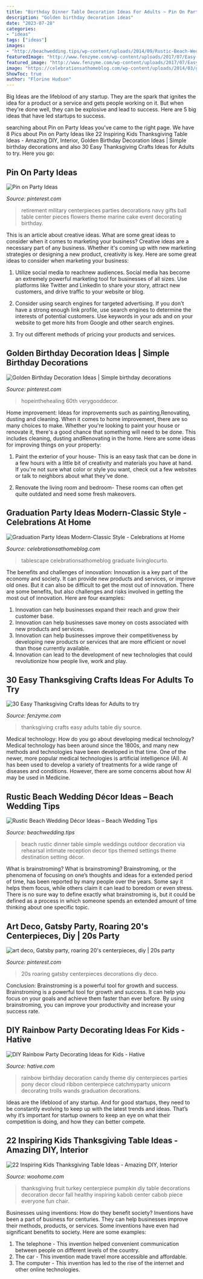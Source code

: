 ```yaml
---
title: "Birthday Dinner Table Decoration Ideas For Adults ~ Pin On Party Ideas"
description: "Golden birthday decoration ideas"
date: "2023-07-28"
categories:
- "ideas"
tags: ["ideas"]
images:
- "http://beachwedding.tips/wp-content/uploads/2014/09/Rustic-Beach-Wedding-Ideas-4.jpg"
featuredImage: "http://www.fenzyme.com/wp-content/uploads/2017/07/Easy-Thanksgiving-Crafts-Ideas-for-Adults0051.jpg"
featured_image: "http://www.fenzyme.com/wp-content/uploads/2017/07/Easy-Thanksgiving-Crafts-Ideas-for-Adults0051.jpg"
image: "https://celebrationsathomeblog.com/wp-content/uploads/2014/03/graduation-party-tablescape.jpg"
ShowToc: true
author: "Florine Hudson"
---
```



Big Ideas are the lifeblood of any startup. They are the spark that ignites the idea for a product or a service and gets people working on it. But when they're done well, they can be explosive and lead to success. Here are 5 big ideas that have led startups to success.

	

		
searching about Pin on Party Ideas you've came to the right page. We have 8 Pics about Pin on Party Ideas like 22 Inspiring Kids Thanksgiving Table Ideas - Amazing DIY, Interior, Golden Birthday Decoration Ideas | Simple birthday decorations and also 30 Easy Thanksgiving Crafts Ideas for Adults to try. Here you go:
		
    
## Pin On Party Ideas

<img loading=lazy src="https://i.pinimg.com/736x/92/8c/47/928c473d8f182d04d6b4920a36806083--retirement-ideas-military-centerpieces.jpg" onerror="this.onerror=null;this.src='https://tse4.mm.bing.net/th?id=OIP.rX2LmHlVW-hyYkiKrcdfOwHaJ4&amp;pid=15.1';" alt="Pin on Party Ideas">

_Source: pinterest.com_

>retirement military centerpieces parties decorations navy gifts ball table center pieces flowers theme marine cake event decorating birthday. 

	

This is an article about creative ideas. What are some great ideas to consider when it comes to marketing your business?
Creative ideas are a necessary part of any business. Whether it's coming up with new marketing strategies or designing a new product, creativity is key. Here are some great ideas to consider when marketing your business: 
1. Utilize social media to reachnew audiences. Social media has become an extremely powerful marketing tool for businesses of all sizes. Use platforms like Twitter and LinkedIn to share your story, attract new customers, and drive traffic to your website or blog. 

2. Consider using search engines for targeted advertising. If you don't have a strong enough link profile, use search engines to determine the interests of potential customers. Use keywords in your ads and on your website to get more hits from Google and other search engines. 

3. Try out different methods of pricing your products and services.

    
## Golden Birthday Decoration Ideas | Simple Birthday Decorations

<img loading=lazy src="https://i.pinimg.com/736x/78/b1/a6/78b1a6b86bf53cfbddd1a52006fa2cee.jpg" onerror="this.onerror=null;this.src='https://tse2.mm.bing.net/th?id=OIP.Nhrf3WTb1rB7FbSJkkjnZQHaFj&amp;pid=15.1';" alt="Golden Birthday Decoration Ideas | Simple birthday decorations">

_Source: pinterest.com_

>hopeinthehealing 60th verygooddecor. 

	

Home improvement: Ideas for improvements such as painting,Renovating, dusting and cleaning.
When it comes to home improvement, there are so many choices to make. Whether you're looking to paint your house or renovate it, there's a good chance that something will need to be done. This includes cleaning, dusting andRenovating in the home. Here are some ideas for improving things on your property: 
1. Paint the exterior of your house- This is an easy task that can be done in a few hours with a little bit of creativity and materials you have at hand. If you're not sure what color or style you want, check out a few websites or talk to neighbors about what they've done. 

2. Renovate the living room and bedroom- These rooms can often get quite outdated and need some fresh makeovers.

    
## Graduation Party Ideas Modern-Classic Style - Celebrations At Home

<img loading=lazy src="https://celebrationsathomeblog.com/wp-content/uploads/2014/03/graduation-party-tablescape.jpg" onerror="this.onerror=null;this.src='https://tse4.mm.bing.net/th?id=OIP.HjmufOgKCtRI--T0omSMgwHaKc&amp;pid=15.1';" alt="Graduation Party Ideas Modern-Classic Style - Celebrations at Home">

_Source: celebrationsathomeblog.com_

>tablescape celebrationsathomeblog graduate livinglocurto. 

	

The benefits and challenges of innovation:
Innovation is a key part of the economy and society. It can provide new products and services, or improve old ones. But it can also be difficult to get the most out of innovation. There are some benefits, but also challenges and risks involved in getting the most out of innovation. Here are four examples:
1. Innovation can help businesses expand their reach and grow their customer base.
2. Innovation can help businesses save money on costs associated with new products and services.
3. Innovation can help businesses improve their competitiveness by developing new products or services that are more efficient or novel than those currently available.
4. Innovation can lead to the development of new technologies that could revolutionize how people live, work and play.

    
## 30 Easy Thanksgiving Crafts Ideas For Adults To Try

<img loading=lazy src="http://www.fenzyme.com/wp-content/uploads/2017/07/Easy-Thanksgiving-Crafts-Ideas-for-Adults0051.jpg" onerror="this.onerror=null;this.src='https://tse3.mm.bing.net/th?id=OIP.pDQmKEud9iN-OolFg8GvWwHaLH&amp;pid=15.1';" alt="30 Easy Thanksgiving Crafts Ideas for Adults to try">

_Source: fenzyme.com_

>thanksgiving crafts easy adults table diy source. 

	

Medical technology: How do you go about developing medical technology?
Medical technology has been around since the 1800s, and many new methods and technologies have been developed in that time. One of the newer, more popular medical technologies is artificial intelligence (AI). AI has been used to develop a variety of treatments for a wide range of diseases and conditions. However, there are some concerns about how AI may be used in Medicine.

    
## Rustic Beach Wedding Décor Ideas – Beach Wedding Tips

<img loading=lazy src="http://beachwedding.tips/wp-content/uploads/2014/09/Rustic-Beach-Wedding-Ideas-4.jpg" onerror="this.onerror=null;this.src='https://tse1.mm.bing.net/th?id=OIP.G7kaXeaOyvP9xJfkrDcMSgHaLH&amp;pid=15.1';" alt="Rustic Beach Wedding Décor Ideas – Beach Wedding Tips">

_Source: beachwedding.tips_

>beach rustic dinner table simple weddings outdoor decoration via rehearsal intimate reception decor tips themed settings theme destination setting décor. 

	

What is brainstroming?
What is brainstroming? Brainstroming, or the phenomena of focusing on one’s thoughts and ideas for a extended period of time, has been reported by many people over the years. Some say it helps them focus, while others claim it can lead to boredom or even stress. There is no sure way to define exactly what brainstroming is, but it could be defined as a process in which someone spends an extended amount of time thinking about one specific topic.

    
## Art Deco, Gatsby Party, Roaring 20&#039;s Centerpieces, Diy | 20s Party

<img loading=lazy src="https://i.pinimg.com/736x/dc/84/06/dc8406ffe19b8d94abf10d1e9a7d0002.jpg" onerror="this.onerror=null;this.src='https://tse1.mm.bing.net/th?id=OIP.B1u1dnx1LIZpX904eeD9GwHaJ3&amp;pid=15.1';" alt="art deco, Gatsby party, roaring 20&#039;s centerpieces, diy | 20s party">

_Source: pinterest.com_

>20s roaring gatsby centerpieces decorations diy deco. 

	

Conclusion: Brainstroming is a powerful tool for growth and success.
Brainstroming is a powerful tool for growth and success. It can help you focus on your goals and achieve them faster than ever before. By using brainstroming, you can improve your productivity and increase your success rate.

    
## DIY Rainbow Party Decorating Ideas For Kids - Hative

<img loading=lazy src="http://hative.com/wp-content/uploads/2014/11/diy-rainbow-party-decorating-ideas/4-candy-decoration.jpg" onerror="this.onerror=null;this.src='https://tse4.mm.bing.net/th?id=OIP.GfTxgQhCKywEmuWykiSTCAHaLG&amp;pid=15.1';" alt="DIY Rainbow Party Decorating Ideas for Kids - Hative">

_Source: hative.com_

>rainbow birthday decoration candy theme diy centerpieces parties pony decor cloud ribbon centerpiece catchmyparty unicorn decorating trolls wands graduation decorations. 

	

Ideas are the lifeblood of any startup. And for good startups, they need to be constantly evolving to keep up with the latest trends and ideas. That’s why it’s important for startup owners to keep an eye on what their competition is doing, and how they can better compete.

    
## 22 Inspiring Kids Thanksgiving Table Ideas - Amazing DIY, Interior

<img loading=lazy src="http://www.woohome.com/wp-content/uploads/2013/11/Inspiring-Thanksgiving-Kids-Tables-4.jpg" onerror="this.onerror=null;this.src='https://tse1.mm.bing.net/th?id=OIP.XKAGHeiCcGiwmYp466UrmgHaLK&amp;pid=15.1';" alt="22 Inspiring Kids Thanksgiving Table Ideas - Amazing DIY, Interior">

_Source: woohome.com_

>thanksgiving fruit turkey centerpiece pumpkin diy table decorations decoration decor fall healthy inspiring kabob center cabob piece everyone fun chair. 

	

Businesses using inventions: How do they benefit society?
Inventions have been a part of business for centuries. They can help businesses improve their methods, products, or services.  Some inventions have even had significant benefits to society. Here are some examples: 
1. The telephone - This invention helped convenient communication between people on different levels of the country.
2. The car - This invention made travel more accessible and affordable.
3. The computer - This invention has led to the rise of the internet and other online technologies.

